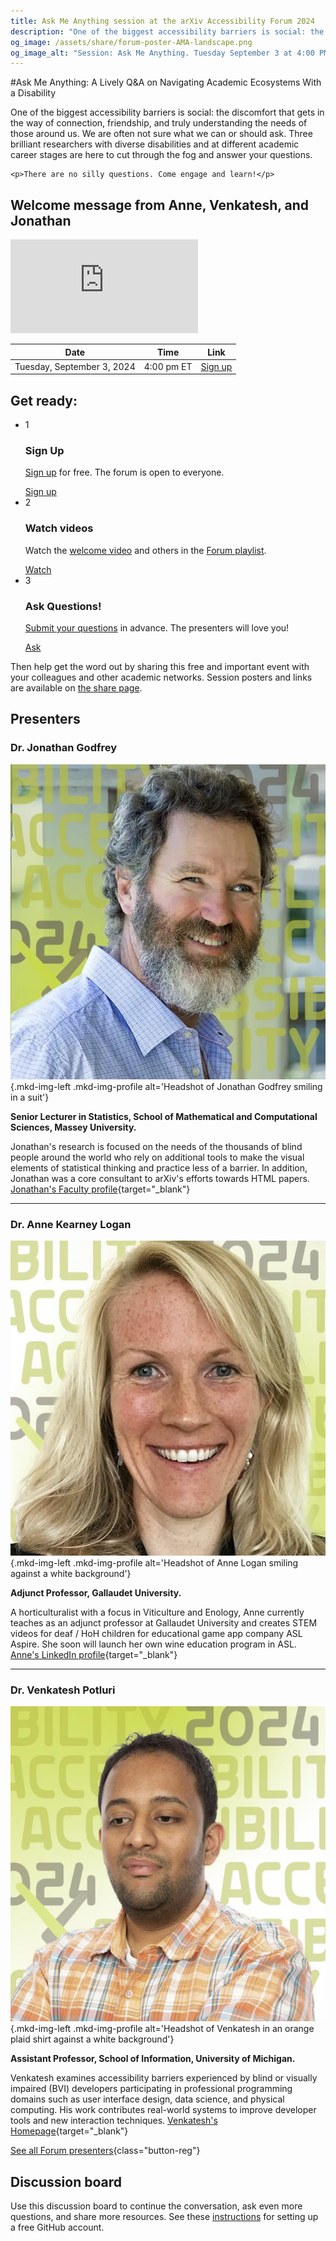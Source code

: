 ```yaml
---
title: Ask Me Anything session at the arXiv Accessibility Forum 2024
description: "One of the biggest accessibility barriers is social: the discomfort that gets in the way of connection. We are often not sure what we can or should ask. Three brilliant researchers are here to cut through the fog. There are no silly questions! Come engage and learn."
og_image: /assets/share/forum-poster-AMA-landscape.png
og_image_alt: "Session: Ask Me Anything. Tuesday September 3 at 4:00 PM Eastern."
---
```

#Ask Me Anything: A Lively Q&A on Navigating Academic Ecosystems With a Disability

<div class="lead">
  <div class="content">
    <p>One of the biggest accessibility barriers is social: the discomfort that gets in the way of connection, friendship, and truly understanding the needs of those around us. We are often not sure what we can or should ask. Three brilliant researchers with diverse disabilities and at different academic career stages are here to cut through the fog and answer your questions.</p>

    <p>There are no silly questions. Come engage and learn!</p>
  </div>
  <div class="videos">
    <div class="shadow"><H2>Welcome message from Anne, Venkatesh, and Jonathan</h2>
    <iframe src="https://www.youtube.com/embed/ceh6l0dhvqo?si=7kVS6EwPGb7JBldc" title="YouTube video player" frameborder="0" allow="accelerometer; autoplay; clipboard-write; encrypted-media; gyroscope; picture-in-picture; web-share" referrerpolicy="strict-origin-when-cross-origin" allowfullscreen></iframe></div>
  </div>
</div>

| Date | Time | Link |
|---|---|---|
| Tuesday, September 3, 2024 | 4:00 pm ET | [Sign up](https://cornell.ca1.qualtrics.com/jfe/form/SV_eEZ1d27LF2fVM7Y) |

## Get ready:
<ul class="forum-actions">
  <li class="col">
    <div class="col-num shadow" role="presentation">1</div>
    <h3>Sign Up</h3>
    <p><a href="https://cornell.ca1.qualtrics.com/jfe/form/SV_eEZ1d27LF2fVM7Y" target="_blank">Sign up</a> for free. The forum is open to everyone.</p>
    <a class="button-reg" href="https://cornell.ca1.qualtrics.com/jfe/form/SV_eEZ1d27LF2fVM7Y" target="_blank">Sign up</a>
  </li>
  <li class="col">
    <div class="col-num shadow" role="presentation">2</div>
    <h3>Watch videos</h3>
    <p>Watch the <a href="https://youtu.be/ceh6l0dhvqo?feature=shared" target="blank">welcome video</a> and others in the <a href="https://www.youtube.com/playlist?list=PLYgeAMJvRZ6ZRuNQGoekx0FdjXqEG0bzM" target="blank">Forum playlist</a>.</p>
    <a class="button-reg" href="https://youtu.be/ceh6l0dhvqo?feature=shared" target="blank">Watch</a>
  </li>
  <li class="col">
    <div class="col-num shadow" role="presentation">3</div>
    <h3>Ask Questions!</h3>
    <p><a href="https://cornell.ca1.qualtrics.com/jfe/form/SV_bBqisDGVGcrzQeq" target="_blank">Submit your questions</a> in advance. The presenters will love you!</p>
    <a class="button-reg" href="https://cornell.ca1.qualtrics.com/jfe/form/SV_bBqisDGVGcrzQeq" target="_blank">Ask</a>
  </li>
</ul>

Then help get the word out by sharing this free and important event with your colleagues and other academic networks. Session posters and links are available on [the share page](/share).

## Presenters

### Dr. Jonathan Godfrey
![Jonathan Godfrey](../assets/profile/jonathan.jpg){.mkd-img-left .mkd-img-profile alt='Headshot of Jonathan Godfrey smiling in a suit'}

**Senior Lecturer in Statistics, School of Mathematical and Computational Sciences, Massey University.**

Jonathan's research is focused on the needs of the thousands of blind people around the world who rely on additional tools to make the visual elements of statistical thinking and practice less of a barrier. In addition, Jonathan was a core consultant to arXiv's efforts towards HTML papers. [Jonathan's Faculty profile](https://www.massey.ac.nz/massey/expertise/profile.cfm?stref=416430){target="_blank"}

---

### Dr. Anne Kearney Logan

![Anne Logan](../assets/profile/anne.jpg){.mkd-img-left .mkd-img-profile alt='Headshot of Anne Logan smiling against a white background'}

**Adjunct Professor, Gallaudet University.**

A horticulturalist with a focus in Viticulture and Enology, Anne currently teaches as an adjunct professor at Gallaudet University and creates STEM videos for deaf / HoH children for educational game app company ASL Aspire. She soon will launch her own wine education program in ASL. [Anne's LinkedIn profile](https://www.linkedin.com/in/anne-k-logan-9a75b989/){target="_blank"}

---

### Dr. Venkatesh Potluri

![Venkatesh Potluri](../assets/profile/venkatesh.jpg){.mkd-img-left .mkd-img-profile alt='Headshot of Venkatesh in an orange plaid shirt against a white background'}

**Assistant Professor, School of Information, University of Michigan.**

Venkatesh examines accessibility barriers experienced by blind or visually impaired (BVI) developers participating in professional programming domains such as user interface design, data science, and physical computing. His work contributes real-world systems to improve developer tools and new interaction techniques. [Venkatesh's Homepage](https://venkateshpotluri.me/){target="_blank"}


[See all Forum presenters](presenters){class="button-reg"}

<!-- ## Session materials and resources -->


## Discussion board
Use this discussion board to continue the conversation, ask even more questions, and share more resources. See these [instructions](discussion-board.md) for setting up a free GitHub account.

